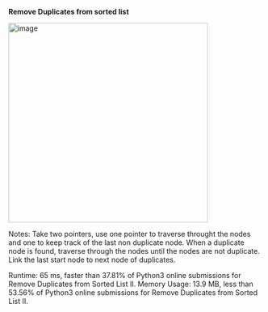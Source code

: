 **Remove Duplicates from sorted list**

<img width="395" alt="image" src="https://user-images.githubusercontent.com/25766765/157564849-270a2c6c-1052-4606-b725-9633e6a857fa.png">

Notes:
Take two pointers, use one pointer to traverse throught the nodes and one to keep track of the last non duplicate node.
When a duplicate node is found, traverse through the nodes until the nodes are not duplicate. Link the last start node to next node of duplicates.

Runtime: 65 ms, faster than 37.81% of Python3 online submissions for Remove Duplicates from Sorted List II.
Memory Usage: 13.9 MB, less than 53.56% of Python3 online submissions for Remove Duplicates from Sorted List II.
